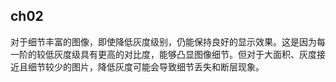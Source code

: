 ## ch02
对于细节丰富的图像，即使降低灰度级别，仍能保持良好的显示效果。这是因为每一阶的较低灰度级具有更高的对比度，能够凸显图像细节。但对于大面积、灰度接近且细节较少的图片，降低灰度可能会导致细节丢失和断层现象。
